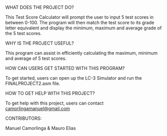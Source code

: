WHAT DOES THE PROJECT DO?

This Test Score Calculator will prompt the user to input 5 test scores in between 0-100.
The program will then match the test score to its grade letter equivalent
and display the minimum, maximum and average grade of the 5 test scores.

WHY IS THE PROJECT USEFUL?

This program can assist in efficiently calculating the maximum, minimum and average of 5 test scores.

HOW CAN USERS GET STARTED WITH THIS PROGRAM?

To get started, users can open up the LC-3 Simulator and run the FINALPROJECT2.asm file.

HOW TO GET HELP WITH THIS PROJECT?

To get help with this project, users can contact camorlingamanuel@gmail.com

CONTRIBUTORS:

Manuel Camorlinga & Mauro Elias
